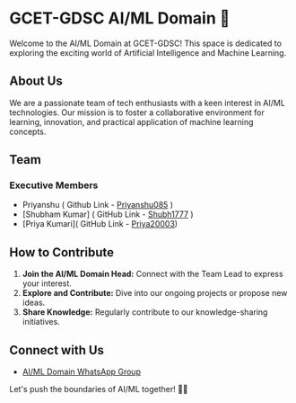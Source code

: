 # GCET-GDSC AI/ML Domain 🤖

Welcome to the AI/ML Domain at GCET-GDSC! This space is dedicated to exploring the exciting world of Artificial Intelligence and Machine Learning.

## About Us

We are a passionate team of tech enthusiasts with a keen interest in AI/ML technologies. Our mission is to foster a collaborative environment for learning, innovation, and practical application of machine learning concepts.

## Team

### Executive Members

- Priyanshu ( Github Link - [Priyanshu085](https://github.com/Priyanshu085) )
- [Shubham Kumar] ( GitHub Link - [Shubh1777](https://github.com/shubh1777) )
- [Priya Kumari]( GitHub Link - [Priya20003](https://github.com/priya20003))
  
## How to Contribute

1. **Join the AI/ML Domain Head:** Connect with the Team Lead to express your interest.
2. **Explore and Contribute:** Dive into our ongoing projects or propose new ideas.
3. **Share Knowledge:** Regularly contribute to our knowledge-sharing initiatives.

## Connect with Us

- [AI/ML Domain WhatsApp Group](link-to-ai-ml-whatsapp-group)

Let's push the boundaries of AI/ML together! 🚀✨
